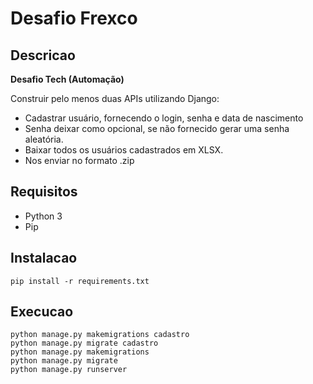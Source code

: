 # Desafio Frexco

## Descricao

**Desafio Tech (Automação)**

Construir pelo menos duas APIs utilizando Django:

- Cadastrar usuário, fornecendo o login, senha e data de nascimento
- Senha deixar como opcional, se não fornecido gerar uma senha aleatória.
- Baixar todos os usuários cadastrados em XLSX.
- Nos enviar no formato .zip

## Requisitos

- Python 3
- Pip

## Instalacao

```
pip install -r requirements.txt
```

## Execucao

```
python manage.py makemigrations cadastro
python manage.py migrate cadastro
python manage.py makemigrations
python manage.py migrate
python manage.py runserver
```
